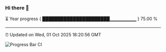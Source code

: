 ### Hi there 👋

⏳ Year progress { ██████████████████████▁▁▁▁▁▁▁▁ } 75.00 %

---

⏰ Updated on Wed, 01 Oct 2025 18:20:56 GMT

![Progress Bar CI](https://github.com/liununu/liununu/workflows/Progress%20Bar%20CI/badge.svg)
